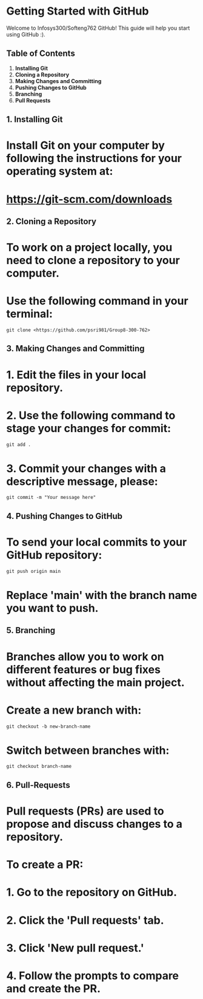 # Getting Started with GitHub

Welcome to Infosys300/Softeng762 GitHub! This guide will help you start using GitHub :).

## Table of Contents
1. **Installing Git**
2. **Cloning a Repository**
3. **Making Changes and Committing**
4. **Pushing Changes to GitHub**
5. **Branching**
6. **Pull Requests**

## 1. Installing Git
# Install Git on your computer by following the instructions for your operating system at:
# https://git-scm.com/downloads

## 2. Cloning a Repository
# To work on a project locally, you need to clone a repository to your computer.
# Use the following command in your terminal:
```git clone <https://github.com/psri981/Group8-300-762>```

## 3. Making Changes and Committing
# 1. Edit the files in your local repository.
# 2. Use the following command to stage your changes for commit:
```git add .```
# 3. Commit your changes with a descriptive message, please:
```git commit -m "Your message here"```

## 4. Pushing Changes to GitHub
# To send your local commits to your GitHub repository:
```git push origin main```
# Replace 'main' with the branch name you want to push.

## 5. Branching
# Branches allow you to work on different features or bug fixes without affecting the main project.
# Create a new branch with:
```git checkout -b new-branch-name```
# Switch between branches with:
```git checkout branch-name```

## 6. Pull-Requests
# Pull requests (PRs) are used to propose and discuss changes to a repository.
# To create a PR:
# 1. Go to the repository on GitHub.
# 2. Click the 'Pull requests' tab.
# 3. Click 'New pull request.'
# 4. Follow the prompts to compare and create the PR.



